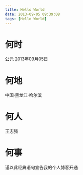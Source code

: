 ```yaml
---
title: Hello World
date: 2013-09-05 09:39:08
tags: [Hello World]
---
```

# 何时 #

公元 2013年09月05日

# 何地 #

中国·黑龙江·哈尔滨

# 何人 #

王志强

# 何事 #

谨以此经典语句宣告我的个人博客开通




